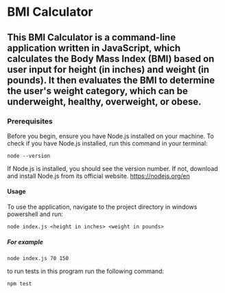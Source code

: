 # BMI Calculator

## This BMI Calculator is a command-line application written in JavaScript, which calculates the Body Mass Index (BMI) based on user input for height (in inches) and weight (in pounds). It then evaluates the BMI to determine the user's weight category, which can be underweight, healthy, overweight, or obese.

### Prerequisites

Before you begin, ensure you have Node.js installed on your machine. To check if you have Node.js installed, run this command in your terminal:

`node --version`

If Node.js is installed, you should see the version number. If not, download and install Node.js from its official website. https://nodejs.org/en

#### Usage
To use the application, navigate to the project directory in windows powershell and run:

`node index.js <height in inches> <weight in pounds>`

##### For example

`node index.js 70 150`

to run tests in this program run the following command:

`npm test`
